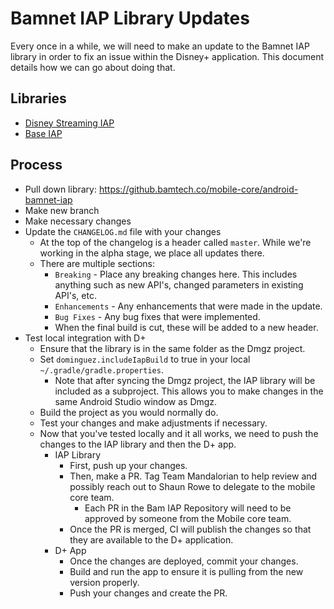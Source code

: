 # Bamnet IAP Library Updates

Every once in a while, we will need to make an update to the Bamnet IAP library in order to fix an issue within the Disney+ application. This document details how we can go about doing that.

## Libraries

* [Disney Streaming IAP](https://github.bamtech.co/mobile-core/android-bamnet-iap)
* [Base IAP](https://github.bamtech.co/mobile-core/android-iap-base)

## Process

* Pull down library: <https://github.bamtech.co/mobile-core/android-bamnet-iap>
* Make new branch
* Make necessary changes
* Update the `CHANGELOG.md` file with your changes
    * At the top of the changelog is a header called `master`. While we're working in the alpha stage, we place all updates there.
    * There are multiple sections:
        * `Breaking` - Place any breaking changes here. This includes anything such as new API's, changed parameters in existing API's, etc.
        * `Enhancements` - Any enhancements that were made in the update.
        * `Bug Fixes` - Any bug fixes that were implemented.
        * When the final build is cut, these will be added to a new header.
* Test local integration with D+
    * Ensure that the library is in the same folder as the Dmgz project.
    * Set `dominguez.includeIapBuild` to true in your local `~/.gradle/gradle.properties`.
        * Note that after syncing the Dmgz project, the IAP library will be included as a subproject. This allows you to make changes in the same Android Studio window as Dmgz.
    * Build the project as you would normally do.
    * Test your changes and make adjustments if necessary.
    * Now that you've tested locally and it all works, we need to push the changes to the IAP library and then the D+ app.
        * IAP Library
            * First, push up your changes.
            * Then, make a PR. Tag Team Mandalorian to help review and possibly reach out to Shaun Rowe to delegate to the mobile core team.
                * Each PR in the Bam IAP Repository will need to be approved by someone from the Mobile core team.
            * Once the PR is merged, CI will publish the changes so that they are available to the D+ application.
        * D+ App
            * Once the changes are deployed, commit your changes.
            * Build and run the app to ensure it is pulling from the new version properly.
            * Push your changes and create the PR.
